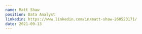 ```yaml
---
name: Matt Shaw
position: Data Analyst
linkedin: https://www.linkedin.com/in/matt-shaw-260523171/
date: 2021-09-13
---
```

